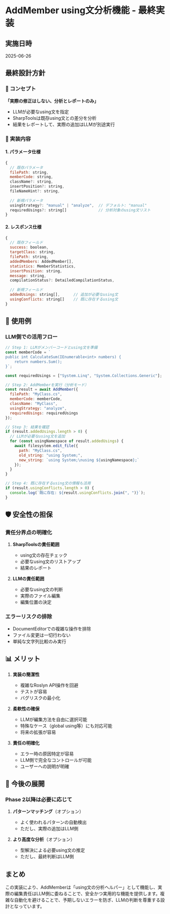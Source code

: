 # AddMember using文分析機能 - 最終実装

## 実施日時
2025-06-26

## 最終設計方針

### 🎯 コンセプト
**「実際の修正はしない、分析とレポートのみ」**

- LLMが必要なusing文を指定
- SharpToolsは既存using文との差分を分析
- 結果をレポートして、実際の追加はLLMが別途実行

### 🔧 実装内容

#### 1. パラメータ仕様
```javascript
{
  // 既存パラメータ
  filePath: string,
  memberCode: string,
  className?: string,
  insertPosition?: string,
  fileNameHint?: string,
  
  // 新規パラメータ
  usingStrategy?: "manual" | "analyze",  // デフォルト: "manual"
  requiredUsings?: string[]              // 分析対象のusing文リスト
}
```

#### 2. レスポンス仕様
```javascript
{
  // 既存フィールド
  success: boolean,
  targetClass: string,
  filePath: string,
  addedMembers: AddedMember[],
  statistics: MemberStatistics,
  insertPosition: string,
  message: string,
  compilationStatus?: DetailedCompilationStatus,
  
  // 新規フィールド
  addedUsings: string[],      // 追加が必要なusing文
  usingConflicts: string[]    // 既に存在するusing文
}
```

## 📝 使用例

### LLM側での活用フロー

```javascript
// Step 1: LLMがメンバーコードとusing文を準備
const memberCode = `
public int CalculateSum(IEnumerable<int> numbers) {
    return numbers.Sum();
}`;

const requiredUsings = ["System.Linq", "System.Collections.Generic"];

// Step 2: AddMemberを実行（分析モード）
const result = await AddMember({
  filePath: "MyClass.cs",
  memberCode: memberCode,
  className: "MyClass",
  usingStrategy: "analyze",
  requiredUsings: requiredUsings
});

// Step 3: 結果を確認
if (result.addedUsings.length > 0) {
  // LLMが必要なusing文を追加
  for (const usingNamespace of result.addedUsings) {
    await filesystem.edit_file({
      path: "MyClass.cs",
      old_string: "using System;",
      new_string: `using System;\nusing ${usingNamespace};`
    });
  }
}

// Step 4: 既に存在するusing文の情報も活用
if (result.usingConflicts.length > 0) {
  console.log(`既に存在: ${result.usingConflicts.join(", ")}`);
}
```

## 🛡️ 安全性の担保

### 責任分界点の明確化

1. **SharpToolsの責任範囲**
   - using文の存在チェック
   - 必要なusing文のリストアップ
   - 結果のレポート

2. **LLMの責任範囲**
   - 必要なusing文の判断
   - 実際のファイル編集
   - 編集位置の決定

### エラーリスクの排除

- DocumentEditorでの複雑な操作を排除
- ファイル変更は一切行わない
- 単純な文字列比較のみ実行

## 📊 メリット

1. **実装の簡潔性**
   - 複雑なRoslyn API操作を回避
   - テストが容易
   - バグリスクの最小化

2. **柔軟性の確保**
   - LLMが編集方法を自由に選択可能
   - 特殊なケース（global using等）にも対応可能
   - 将来の拡張が容易

3. **責任の明確化**
   - エラー時の原因特定が容易
   - LLM側で完全なコントロールが可能
   - ユーザーへの説明が明確

## 🚀 今後の展開

### Phase 2以降は必要に応じて

1. **パターンマッチング**（オプション）
   - よく使われるパターンの自動検出
   - ただし、実際の追加はLLM側

2. **より高度な分析**（オプション）
   - 型解決による必要using文の推定
   - ただし、最終判断はLLM側

## まとめ

この実装により、AddMemberは「using文の分析ヘルパー」として機能し、実際の編集責任はLLM側に委ねることで、安全かつ実用的な機能を提供します。複雑な自動化を避けることで、予期しないエラーを防ぎ、LLMの判断を尊重する設計となっています。